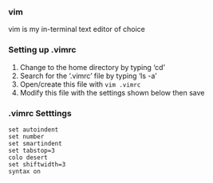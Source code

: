 ### vim
vim is my in-terminal text editor of choice

### Setting up .vimrc
1.	Change to the home directory by typing ‘cd’
2.	Search for the ‘.vimrc’ file by typing ‘ls -a’ 
3.	Open/create this file with ```vim .vimrc```
4.	Modify this file with the settings shown below then save

### .vimrc Setttings
```
set autoindent
set number
set smartindent
set tabstop=3
colo desert
set shiftwidth=3
syntax on
```
